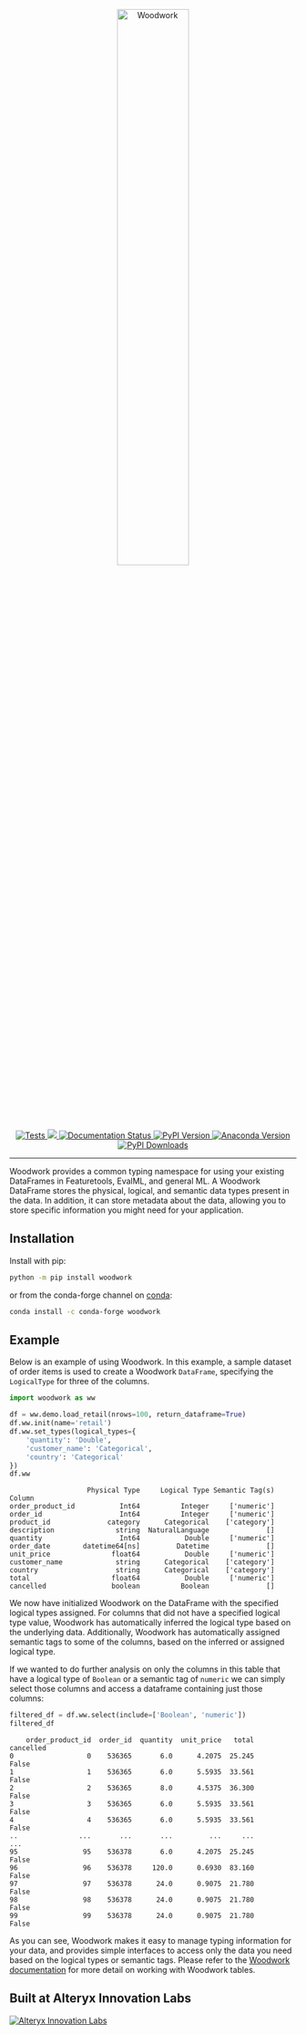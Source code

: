 <p align="center"><img width=50% src="https://woodwork-web-images.s3.amazonaws.com/woodwork.svg" alt="Woodwork" /></p>
<p align="center">
    <a href="https://github.com/alteryx/woodwork/actions?query=branch%3Amain+workflow%3ATests" target="_blank">
        <img src="https://github.com/alteryx/woodwork/workflows/Tests/badge.svg?branch=main" alt="Tests" />
    </a>
    <a href="https://codecov.io/gh/alteryx/woodwork">
        <img src="https://codecov.io/gh/alteryx/woodwork/branch/main/graph/badge.svg?token=KJCKMREBDP"/>
    </a>
    <a href="https://woodwork.alteryx.com/en/latest/?badge=stable" target="_blank">
        <img src="https://readthedocs.com/projects/feature-labs-inc-datatables/badge/?version=stable" alt="Documentation Status" />
    </a>
    <a href="https://badge.fury.io/py/woodwork" target="_blank">
        <img src="https://badge.fury.io/py/woodwork.svg?maxAge=2592000" alt="PyPI Version" />
    </a>
    <a href="https://anaconda.org/conda-forge/woodwork" target="_blank">
        <img src="https://anaconda.org/conda-forge/woodwork/badges/version.svg" alt="Anaconda Version" />
    </a>
    <a href="https://pepy.tech/project/woodwork" target="_blank">
        <img src="https://pepy.tech/badge/woodwork/month" alt="PyPI Downloads" />
    </a>
</p>
<hr>

Woodwork provides a common typing namespace for using your existing DataFrames in Featuretools, EvalML, and general ML. A Woodwork
DataFrame stores the physical, logical, and semantic data types present in the data. In addition, it can store metadata about the data, allowing you to store specific information you might need for your application.

## Installation

Install with pip:

```bash
python -m pip install woodwork
```

or from the conda-forge channel on [conda](https://anaconda.org/conda-forge/woodwork):

```bash
conda install -c conda-forge woodwork
```

## Example

Below is an example of using Woodwork. In this example, a sample dataset of order items is used to create a Woodwork `DataFrame`, specifying the `LogicalType` for three of the columns.

```python
import woodwork as ww

df = ww.demo.load_retail(nrows=100, return_dataframe=True)
df.ww.init(name='retail')
df.ww.set_types(logical_types={
    'quantity': 'Double',
    'customer_name': 'Categorical',
    'country': 'Categorical'
})
df.ww
```

```
                   Physical Type     Logical Type Semantic Tag(s)
Column                                                           
order_product_id           Int64          Integer     ['numeric']
order_id                   Int64          Integer     ['numeric']
product_id              category      Categorical    ['category']
description               string  NaturalLanguage              []
quantity                   Int64           Double     ['numeric']
order_date        datetime64[ns]         Datetime              []
unit_price               float64           Double     ['numeric']
customer_name             string      Categorical    ['category']
country                   string      Categorical    ['category']
total                    float64           Double     ['numeric']
cancelled                boolean          Boolean              []
```

We now have initialized Woodwork on the DataFrame with the specified logical types assigned. For columns that did not have a specified logical type value, Woodwork has automatically inferred the logical type based on the underlying data. Additionally, Woodwork has automatically assigned semantic tags to some of the columns, based on the inferred or assigned logical type.

If we wanted to do further analysis on only the columns in this table that have a logical type of `Boolean` or a semantic tag of `numeric` we can simply select those columns and access a dataframe containing just those columns:

```python
filtered_df = df.ww.select(include=['Boolean', 'numeric'])
filtered_df
```

```
    order_product_id  order_id  quantity  unit_price   total  cancelled
0                  0    536365       6.0      4.2075  25.245      False
1                  1    536365       6.0      5.5935  33.561      False
2                  2    536365       8.0      4.5375  36.300      False
3                  3    536365       6.0      5.5935  33.561      False
4                  4    536365       6.0      5.5935  33.561      False
..               ...       ...       ...         ...     ...        ...
95                95    536378       6.0      4.2075  25.245      False
96                96    536378     120.0      0.6930  83.160      False
97                97    536378      24.0      0.9075  21.780      False
98                98    536378      24.0      0.9075  21.780      False
99                99    536378      24.0      0.9075  21.780      False
```

As you can see, Woodwork makes it easy to manage typing information for your data, and provides simple interfaces to access only the data you need based on the logical types or semantic tags. Please refer to the [Woodwork documentation](https://woodwork.alteryx.com/) for more detail on working with Woodwork tables.

## Built at Alteryx Innovation Labs

<a href="https://www.alteryx.com/innovation-labs">
    <img src="https://evalml-web-images.s3.amazonaws.com/alteryx_innovation_labs.png" alt="Alteryx Innovation Labs" />
</a>
